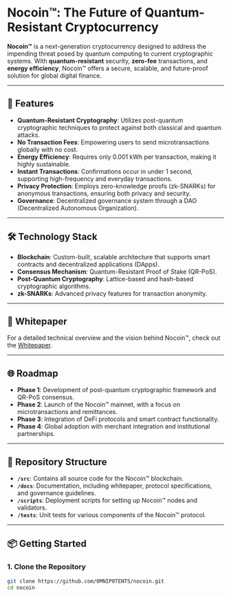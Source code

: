 # Nocoin™: The Future of Quantum-Resistant Cryptocurrency

**Nocoin™** is a next-generation cryptocurrency designed to address the impending threat posed by quantum computing to current cryptographic systems. With **quantum-resistant** security, **zero-fee** transactions, and **energy efficiency**, Nocoin™ offers a secure, scalable, and future-proof solution for global digital finance.

---

## 🚀 **Features**

- **Quantum-Resistant Cryptography**: Utilizes post-quantum cryptographic techniques to protect against both classical and quantum attacks.
- **No Transaction Fees**: Empowering users to send microtransactions globally with no cost.
- **Energy Efficiency**: Requires only 0.001 kWh per transaction, making it highly sustainable.
- **Instant Transactions**: Confirmations occur in under 1 second, supporting high-frequency and everyday transactions.
- **Privacy Protection**: Employs zero-knowledge proofs (zk-SNARKs) for anonymous transactions, ensuring both privacy and security.
- **Governance**: Decentralized governance system through a DAO (Decentralized Autonomous Organization).

---

## 🛠 **Technology Stack**

- **Blockchain**: Custom-built, scalable architecture that supports smart contracts and decentralized applications (DApps).
- **Consensus Mechanism**: Quantum-Resistant Proof of Stake (QR-PoS).
- **Post-Quantum Cryptography**: Lattice-based and hash-based cryptographic algorithms.
- **zk-SNARKs**: Advanced privacy features for transaction anonymity.

---

## 📄 **Whitepaper**

For a detailed technical overview and the vision behind Nocoin™, check out the [Whitepaper](./whitepaper.md).

---

## 🌐 **Roadmap**

- **Phase 1**: Development of post-quantum cryptographic framework and QR-PoS consensus.
- **Phase 2**: Launch of the Nocoin™ mainnet, with a focus on microtransactions and remittances.
- **Phase 3**: Integration of DeFi protocols and smart contract functionality.
- **Phase 4**: Global adoption with merchant integration and institutional partnerships.

---

## 📂 **Repository Structure**

- **`/src`**: Contains all source code for the Nocoin™ blockchain.
- **`/docs`**: Documentation, including whitepaper, protocol specifications, and governance guidelines.
- **`/scripts`**: Deployment scripts for setting up Nocoin™ nodes and validators.
- **`/tests`**: Unit tests for various components of the Nocoin™ protocol.

---

## 📦 **Getting Started**

### 1. **Clone the Repository**

```bash
git clone https://github.com/0MNIP0TENTS/nocoin.git
cd nocoin
